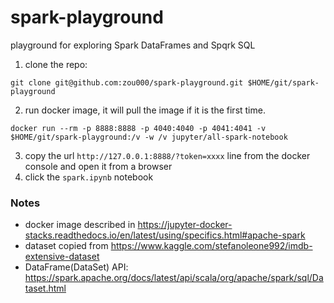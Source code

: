 # spark-playground

playground for exploring Spark DataFrames and Spqrk SQL

1. clone the repo:
```
git clone git@github.com:zou000/spark-playground.git $HOME/git/spark-playground
```
2. run docker image, it will pull the image if it is the first time.
```
docker run --rm -p 8888:8888 -p 4040:4040 -p 4041:4041 -v $HOME/git/spark-playground:/v -w /v jupyter/all-spark-notebook
```  
3. copy the url `http://127.0.0.1:8888/?token=xxxx` line from the docker console and open it from a browser
4. click the `spark.ipynb` notebook

### Notes
* docker image described in https://jupyter-docker-stacks.readthedocs.io/en/latest/using/specifics.html#apache-spark
* dataset copied from https://www.kaggle.com/stefanoleone992/imdb-extensive-dataset
*  DataFrame(DataSet) API: https://spark.apache.org/docs/latest/api/scala/org/apache/spark/sql/Dataset.html 
